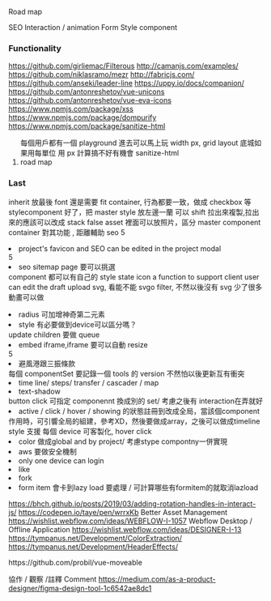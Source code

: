Road map

SEO
Interaction / animation
Form
Style component

### Functionality

https://github.com/girliemac/Filterous
http://camanjs.com/examples/
https://github.com/niklasramo/mezr
http://fabricjs.com/
https://github.com/anseki/leader-line
https://uppy.io/docs/companion/
https://github.com/antonreshetov/vue-unicons
https://github.com/antonreshetov/vue-eva-icons
https://www.npmjs.com/package/xss
https://www.npmjs.com/package/dompurify
https://www.npmjs.com/package/sanitize-html

<ol>
每個用戶都有一個 playground 進去可以馬上玩
width px, grid layout 底城如果用每單位 用 px 計算搞不好有機會
sanitize-html
<li>road map</li>
</ol>

### Last

inherit 放最後
font 還是需要 fit container, 行為都要一致，做成 checkbox
等 stylecomponent 好了，把 master style 放左邊一蘭
可以 shift 拉出來複製,拉出來的應該可以改成 stack false
asset 裡面可以放照片，區分 master component
container 對其功能 , 距離輔助
seo
5<li>project's favicon and SEO can be edited in the project modal</li>
5<li>seo sitemap page 要可以挑選</li>
component 都可以有自己的 style state
icon
a function to support client user can edit the draft
upload svg, 看能不能 svgo filter, 不然以後沒有 svg 少了很多動畫可以做

<li>radius 可加增神奇第二元素</li>
<li>style 有必要做到device可以區分嗎？</li>
update children 要做 queue
<li>embed iframe,iframe 要可以自動 resize</li>
5<li>避風港跟三振條款</li>
每個 componentSet 要記錄一個 tools 的 version 不然怕以後更新互有衝突
<li>time line/ steps/ transfer / cascader / map </li>
<li>text-shadow</li>
button click 可指定 componennt 換成別的 set/ 考慮之後有 interaction在弄就好
<li>active / click / hover / showing 的狀態註冊到改成全局，當該個component作用時，可引響全局的組建，參考XD，然後要做成array，之後可以做成timeline</li>
style 支援 每個 device 可客製化, hover click
<li>color 做成global and by project/ 考慮stype compontny一併實現</li>

<li>aws 要做安全機制</li>
<li>only one device can login</li>
<li>like</li>
<li>fork</li>
<li>form item 會卡到lazy load 要處理 / 可計算哪些有formitem的就取消lazload</li>

https://bhch.github.io/posts/2019/03/adding-rotation-handles-in-interact-js/
https://codepen.io/taye/pen/wrrxKb
Better Asset Management https://wishlist.webflow.com/ideas/WEBFLOW-I-1057
Webflow Desktop / Offline Application https://wishlist.webflow.com/ideas/DESIGNER-I-13
https://tympanus.net/Development/ColorExtraction/
https://tympanus.net/Development/HeaderEffects/

</ol>
https://github.com/probil/vue-moveable

協作 / 觀察 /註釋 Comment
https://medium.com/as-a-product-designer/figma-design-tool-1c6542ae8dc1
